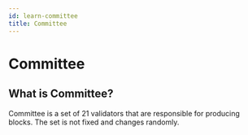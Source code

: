 ```yaml
---
id: learn-committee
title: Committee
---
```


# Committee

## What is Committee?

Committee is a set of 21 validators that are responsible for producing blocks. The set is not fixed
and changes randomly.
